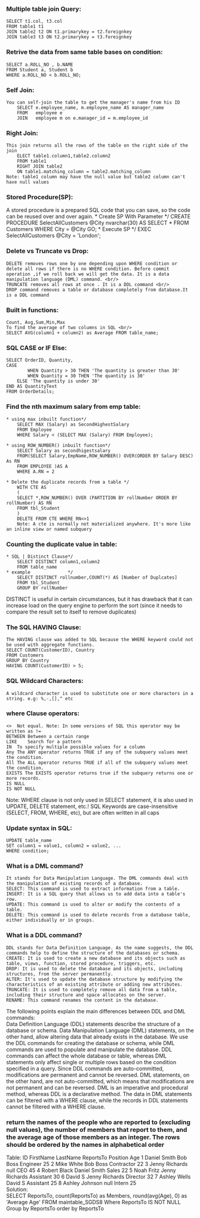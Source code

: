 ### Multiple table join Query:<br/>
    SELECT t1.col, t3.col 
    FROM table1 t1 
    JOIN table2 t2 ON t1.primarykey = t2.foreignkey                                  
    JOIN table3 t3 ON t2.primarykey = t3.foreignkey
### Retrive the data from same table bases on condition: <br/>
	SELECT a.ROLL_NO , b.NAME
	FROM Student a, Student b
	WHERE a.ROLL_NO < b.ROLL_NO;	


### Self Join:
	You can self-join the table to get the manager's name from his ID
		SELECT e.employee_name, m.employee_name AS manager_name
		FROM   employee e
		JOIN   employee m on e.manager_id = m.employee_id
### Right Join:
	This join returns all the rows of the table on the right side of the join 
		ELECT table1.column1,table2.column2
		FROM table1 
		RIGHT JOIN table2
		ON table1.matching_column = table2.matching_column
	Note: table1 column may have the null value but table2 column can't have null values
	
### Stored Procedure(SP): <br/>
A stored procedure is a prepared SQL code that you can save, so the code can be reused over and over again.
	* Create SP With Parameter */
		CREATE PROCEDURE SelectAllCustomers @City nvarchar(30)
		AS
		SELECT * FROM Customers WHERE City = @City
		GO;
    * Execute SP */
		EXEC SelectAllCustomers @City = 'London';
    

### Delete vs Truncate vs Drop: <br/>
	DELETE removes rows one by one depending upon WHERE condition or delete all rows if there is no WHERE condition. Before commit operation ,if we roll back we will get the data. It is a data manipulation language (DML) command. <br/>
	TRUNCATE removes all rows at once . It is a DDL command <br/>
	DROP command removes a table or database completely from database.It is a DDL command
### Built in functions: <br/>
	Count, Avg,Sum,Min,Max
	To find the average of two columns in SQL <br/>
	SELECT AVG(column1 + column2) as Average FROM table_name;
### SQL CASE or IF Else: <br/>
	SELECT OrderID, Quantity,
	CASE
    		WHEN Quantity > 30 THEN 'The quantity is greater than 30'
    		WHEN Quantity = 30 THEN 'The quantity is 30'
    	ELSE 'The quantity is under 30'
	END AS QuantityText
	FROM OrderDetails;
### Find the  nth maximum salary from emp table: <br/>
	* using max inbuilt function*/
		SELECT MAX (Salary) as SecondHighestSalary
		FROM Employee
		WHERE Salary < (SELECT MAX (Salary) FROM Employee);

	* using ROW_NUMBER() inbuilt function*/
		SELECT Salary as secondhigestsalary
		FROM(SELECT Salary,EmpName,ROW_NUMBER() OVER(ORDER BY Salary DESC) As RN 
		FROM EMPLOYEE )AS A
		WHERE A.RN = 2

    * Delete the duplicate records from a table */
		WITH CTE AS
		(
		SELECT *,ROW_NUMBER() OVER (PARTITION BY rollNumber ORDER BY rollNumber) AS RN
		FROM tbl_Student
		)
		DELETE FROM CTE WHERE RN<>1
		Note: A cte is normally not materialized anywhere. It's more like an inline view or named subquery

### Counting the duplicate value in table: <br/>
	* SQL | Distinct Clause*/
		SELECT DISTINCT column1,column2 
		FROM table_name 
	* example              */
		SELECT DISTINCT rollnumber,COUNT(*) AS [Number of Duplcates]
		FROM tbl_Student
		GROUP BY rollNumber

DISTINCT is useful in certain circumstances, but it has drawback that it can increase load on the query engine to perform the sort (since it needs to compare the result set to itself to remove duplicates)

### The SQL HAVING Clause: <br/>
	The HAVING clause was added to SQL because the WHERE keyword could not be used with aggregate functions.
	SELECT COUNT(CustomerID), Country
	FROM Customers
	GROUP BY Country
	HAVING COUNT(CustomerID) > 5;

### SQL Wildcard Characters: <br>
	A wildcard character is used to substitute one or more characters in a string. e.g: %,-,[],^ etc



### where Clause operators: <br/>
	<>	Not equal. Note: In some versions of SQL this operator may be written as !=	
	BETWEEN	Between a certain range	
	LIKE	Search for a pattern	
	IN	To specify multiple possible values for a column
	Any The ANY operator returns TRUE if any of the subquery values meet the condition.
	All The ALL operator returns TRUE if all of the subquery values meet the condition.
	EXISTS The EXISTS operator returns true if the subquery returns one or more records.
	IS NULL
	IS NOT NULL
	
Note: 
	WHERE clause is not only used in SELECT statement, it is also used in UPDATE, DELETE statement, etc.!
	SQL Keywords are case-insensitive (SELECT, FROM, WHERE, etc), but are often written in all caps

### Update syntax in SQL: <br/>
	UPDATE table_name
	SET column1 = value1, column2 = value2, ...
	WHERE condition;
	
### What is a DML command? <br/>
	It stands for Data Manipulation Language. The DML commands deal with the manipulation of existing records of a database. 
	SELECT: This command is used to extract information from a table.
	INSERT: It is a SQL query that allows us to add data into a table's row.
	UPDATE: This command is used to alter or modify the contents of a table.
	DELETE: This command is used to delete records from a database table, either individually or in groups.	

### What is a DDL command? <br/>
	DDL stands for Data Definition Language. As the name suggests, the DDL commands help to define the structure of the databases or schema. 
	CREATE: It is used to create a new database and its objects such as table, views, function, stored procedure, triggers, etc.
	DROP: It is used to delete the database and its objects, including structures, from the server permanently.
	ALTER: It's used to update the database structure by modifying the characteristics of an existing attribute or adding new attributes.
	TRUNCATE: It is used to completely remove all data from a table, including their structure and space allocates on the server.
	RENAME: This command renames the content in the database.

The following points explain the main differences between DDL and DML commands:<br/>
	Data Definition Language (DDL) statements describe the structure of a database or schema. Data Manipulation Language (DML) statements, on the other hand, allow altering data that already exists in the database.
	We use the DDL commands for creating the database or schema, while DML commands are used to populate and manipulate the database.
	DDL commands can affect the whole database or table, whereas DML statements only affect single or multiple rows based on the condition specified in a query.
	Since DDL commands are auto-committed, modifications are permanent and cannot be reversed. DML statements, on the other hand, are not auto-committed, which means that modifications are not permanent and can be reversed.
	DML is an imperative and procedural method, whereas DDL is a declarative method.
	The data in DML statements can be filtered with a WHERE clause, while the records in DDL statements cannot be filtered with a WHERE clause.
	
###  return the names of the people who are reported to (excluding null values), the number of members that report to them, and the average age of those members as an integer. The rows should be ordered by the names in alphabetical order  <br/>
Table:
ID	FirstName	LastName	ReportsTo	Position	Age
1	Daniel		Smith		Bob Boss	Engineer	25
2	Mike		White		Bob Boss	Contractor	22
3	Jenny		Richards	null		CEO		45
4	Robert		Black		Daniel Smith	Sales		22
5	Noah		Fritz		Jenny Richards	Assistant	30
6	David		S		Jenny Richards	Director	32
7	Ashley		Wells		David S		Assistant	25
8	Ashley		Johnson		null		Intern		25
<br/>
Solution: <br/>
SELECT ReportsTo, count(ReportsTo) as Members,
 round(avg(Age), 0) as 'Average Age' 
 FROM maintable_SGDS8
Where ReportsTo IS NOT NULL
Group by ReportsTo
order by ReportsTo

